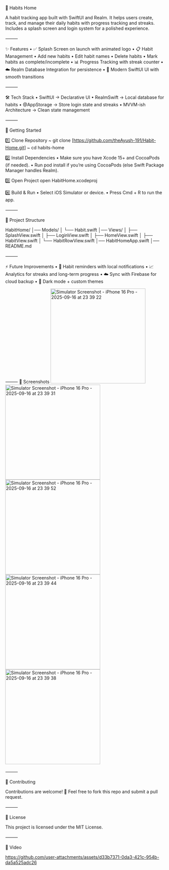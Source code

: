 📱 Habits Home

A habit tracking app built with SwiftUI and Realm.
It helps users create, track, and manage their daily habits with progress tracking and streaks.
Includes a splash screen and login system for a polished experience.

⸻

✨ Features
	•	✅ Splash Screen on launch with animated logo
	•	📋 Habit Management
	•	Add new habits
	•	Edit habit names
	•	Delete habits
	•	Mark habits as complete/incomplete
	•	📊 Progress Tracking with streak counter
	•	☁️ Realm Database Integration for persistence
	•	🎨 Modern SwiftUI UI with smooth transitions

⸻

🛠️ Tech Stack
	•	SwiftUI → Declarative UI
	•	RealmSwift → Local database for habits
	•	@AppStorage → Store login state and streaks
	•	MVVM-ish Architecture → Clean state management

⸻

🚀 Getting Started

1️⃣ Clone Repository
~ git clone [https://github.com/theAyush-191/Habit-Home.git]
~ cd habits-home

2️⃣ Install Dependencies
	•	Make sure you have Xcode 15+ and CocoaPods (if needed).
	•	Run pod install if you’re using CocoaPods (else Swift Package Manager handles Realm).

3️⃣ Open Project
open HabitHome.xcodeproj

4️⃣ Build & Run
	•	Select iOS Simulator or device.
	•	Press Cmd + R to run the app.

⸻

📂 Project Structure

 HabitHome/
│── Models/
│   └── Habit.swift
│── Views/
│   ├── SplashView.swift
│   ├── LoginView.swift
│   ├── HomeView.swift
│   ├── HabitView.swift
│   └── HabitRowView.swift
│── HabitHomeApp.swift
│── README.md

⸻

⚡ Future Improvements
	•	🔔 Habit reminders with local notifications
	•	📈 Analytics for streaks and long-term progress
	•	☁️ Sync with Firebase for cloud backup
	•	🎨 Dark mode + custom themes

⸻
📸 Screenshots
<img width="300" alt="Simulator Screenshot - iPhone 16 Pro - 2025-09-16 at 23 39 22" src="https://github.com/user-attachments/assets/5f7b3932-f12b-4353-8405-d6d2576b863c" />
<img width="300" alt="Simulator Screenshot - iPhone 16 Pro - 2025-09-16 at 23 39 31" src="https://github.com/user-attachments/assets/1a3264ee-8e16-4733-8ccd-45bd92cf4cd0" />
<img width="300" alt="Simulator Screenshot - iPhone 16 Pro - 2025-09-16 at 23 39 52" src="https://github.com/user-attachments/assets/c52c8523-1056-49bf-8679-3e437bd2e5c9" />
<img width="300" alt="Simulator Screenshot - iPhone 16 Pro - 2025-09-16 at 23 39 44" src="https://github.com/user-attachments/assets/c0a2235d-829c-4457-bb69-662bf1376892" />
<img width="300" alt="Simulator Screenshot - iPhone 16 Pro - 2025-09-16 at 23 39 38" src="https://github.com/user-attachments/assets/f3234e95-18da-4da7-8158-847b63cb07f0" />

⸻

🤝 Contributing

Contributions are welcome! 🎉
Feel free to fork this repo and submit a pull request.

⸻

📜 License

This project is licensed under the MIT License.

⸻

🎥 Video

https://github.com/user-attachments/assets/d33b7371-0da3-421c-954b-da5a525adc26

